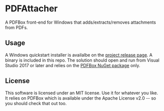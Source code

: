 # PDFAttacher
A PDFBox front-end for Windows that adds/extracts/removes attachments from PDFs.

## Usage
A Windows quickstart installer is availalbe on the [project release page](http://tomforth.co.uk/pdfattacher/). A binary is included in this repo. The solution should open and run from Visual Studio 2017 or later and relies on the [PDFBox NuGet package](https://www.nuget.org/packages/Pdfbox/1.1.1/) only.

## License
This software is licensed under an MIT license. Use it for whatever you like. It relies on PDFBox which is available under the Apache License v2.0 -- so you should check that out too.
